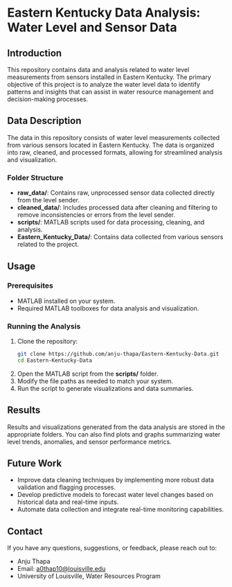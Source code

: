 # Eastern Kentucky Data Analysis: Water Level and Sensor Data

## Introduction
This repository contains data and analysis related to water level measurements from sensors installed in Eastern Kentucky. The primary objective of this project is to analyze the water level data to identify patterns and insights that can assist in water resource management and decision-making processes.

## Data Description
The data in this repository consists of water level measurements collected from various sensors located in Eastern Kentucky. The data is organized into raw, cleaned, and processed formats, allowing for streamlined analysis and visualization.

### Folder Structure
- **raw_data/**: Contains raw, unprocessed sensor data collected directly from the level sender.
- **cleaned_data/**: Includes processed data after cleaning and filtering to remove inconsistencies or errors from the level sender.
- **scripts/**: MATLAB scripts used for data processing, cleaning, and analysis.
- **Eastern_Kentucky_Data/**: Contains data collected from various sensors related to the project.

## Usage
### Prerequisites
- MATLAB installed on your system.
- Required MATLAB toolboxes for data analysis and visualization.

### Running the Analysis
1. Clone the repository:
   ```bash
   git clone https://github.com/anju-thapa/Eastern-Kentucky-Data.git
   cd Eastern-Kentucky-Data
   ```
2. Open the MATLAB script from the **scripts/** folder.
3. Modify the file paths as needed to match your system.
4. Run the script to generate visualizations and data summaries.

## Results
Results and visualizations generated from the data analysis are stored in the appropriate folders. You can also find plots and graphs summarizing water level trends, anomalies, and sensor performance metrics.

## Future Work
- Improve data cleaning techniques by implementing more robust data validation and flagging processes.
- Develop predictive models to forecast water level changes based on historical data and real-time inputs.
- Automate data collection and integrate real-time monitoring capabilities.

## Contact
If you have any questions, suggestions, or feedback, please reach out to:
- Anju Thapa
- Email: a0thap10@louisville.edu
- University of Louisville, Water Resources Program


